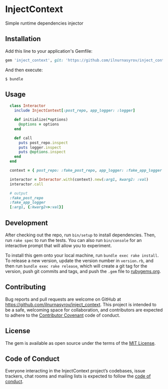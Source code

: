 # InjectContext

Simple runtime dependencies injector

## Installation

Add this line to your application's Gemfile:

```ruby
gem 'inject_context', git: 'https://github.com/ilnurnasyrov/inject_context'
```

And then execute:

    $ bundle

## Usage
```ruby
  class Interactor
    include InjectContext[:post_repo, app_logger: :logger]

    def initialize(*options)
      @options = options
    end

    def call
      puts post_repo.inspect
      puts logger.inspect
      puts @options.inspect
    end
  end

  context = { post_repo: :fake_post_repo, app_logger: :fake_app_logger }

  interactor = Interactor.with(context).new(:arg1, kwarg2: :val)
  interactor.call

  # output
  :fake_post_repo
  :fake_app_logger
  [:arg1, {:kwarg2=>:val}]
```

## Development

After checking out the repo, run `bin/setup` to install dependencies. Then, run `rake spec` to run the tests. You can also run `bin/console` for an interactive prompt that will allow you to experiment.

To install this gem onto your local machine, run `bundle exec rake install`. To release a new version, update the version number in `version.rb`, and then run `bundle exec rake release`, which will create a git tag for the version, push git commits and tags, and push the `.gem` file to [rubygems.org](https://rubygems.org).

## Contributing

Bug reports and pull requests are welcome on GitHub at https://github.com/ilnurnasyrov/inject_context. This project is intended to be a safe, welcoming space for collaboration, and contributors are expected to adhere to the [Contributor Covenant](http://contributor-covenant.org) code of conduct.

## License

The gem is available as open source under the terms of the [MIT License](https://opensource.org/licenses/MIT).

## Code of Conduct

Everyone interacting in the InjectContext project’s codebases, issue trackers, chat rooms and mailing lists is expected to follow the [code of conduct](https://github.com/ilnurnasyrov/inject_context/blob/master/CODE_OF_CONDUCT.md).

